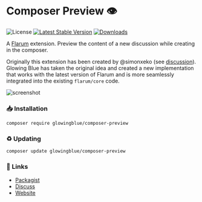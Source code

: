 # Composer Preview 👁️ 

![License](https://img.shields.io/badge/license-MIT-blue.svg) [![Latest Stable Version](https://img.shields.io/packagist/v/glowingblue/composer-preview.svg)](https://packagist.org/packages/glowingblue/composer-preview) [![Downloads](https://img.shields.io/packagist/dt/glowingblue/composer-preview.svg)](https://packagist.org/packages/glowingblue/composer-preview)

A [Flarum](http://flarum.org) extension. Preview the content of a new discussion while creating in the composer.

Originally this extension has been created by @simonxeko (see [discussion](https://discuss.flarum.org/d/22636-preview-discussion-post-wip)). Glowing Blue has taken the original idea and created a new implementation that works with the latest version of Flarum and is more seamlessly integrated into the existing `flarum/core` code.

![screenshot](https://user-images.githubusercontent.com/36635329/107345571-ffefba80-6ac3-11eb-9a22-03d313877630.png)

### 📥 Installation

```sh
composer require glowingblue/composer-preview
```

### ♻ Updating

```sh
composer update glowingblue/composer-preview
```

### 🔗 Links

- [Packagist](https://packagist.org/packages/glowingblue/composer-preview)
- [Discuss](https://discuss.flarum.org/d/26172-composer-preview)
- [Website](https://glowingblue.com)